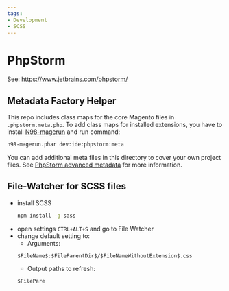 ```yaml
---
tags:
- Development
- SCSS
---
```


# PhpStorm

See: https://www.jetbrains.com/phpstorm/

## Metadata Factory Helper

This repo includes class maps for the core Magento files in `.phpstorm.meta.php`.
To add class maps for installed extensions, you have to install [N98-magerun](https://github.com/netz98/n98-magerun)
and run command:

```bash
n98-magerun.phar dev:ide:phpstorm:meta
```

You can add additional meta files in this directory to cover your own project files. See
[PhpStorm advanced metadata](https://www.jetbrains.com/help/phpstorm/ide-advanced-metadata.html)
for more information.

## File-Watcher for SCSS files
- install SCSS
  ```bash
  npm install -g sass
  ```
- open settings `CTRL+ALT+S` and go to File Watcher
- change default setting to:
    - Arguments:
  ```
  $FileName$:$FileParentDir$/$FileNameWithoutExtension$.css
  ```
    - Output paths to refresh:
  ```
  $FilePare
  ```